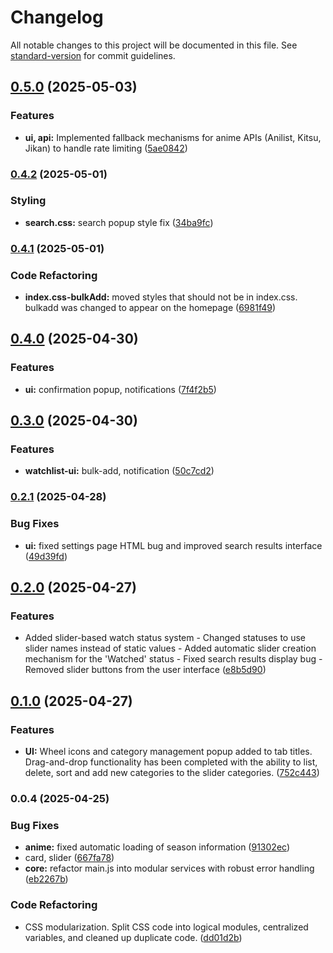 # Changelog

All notable changes to this project will be documented in this file. See [standard-version](https://github.com/conventional-changelog/standard-version) for commit guidelines.

## [0.5.0](https://github.com/macidko/Watchflow/compare/v0.4.2...v0.5.0) (2025-05-03)


### Features

* **ui, api:** Implemented fallback mechanisms for anime APIs (Anilist, Kitsu, Jikan) to handle rate limiting ([5ae0842](https://github.com/macidko/Watchflow/commit/5ae08425982da7dd61e0ac537a037979a24ef710))

### [0.4.2](https://github.com/macidko/Watchflow/compare/v0.4.1...v0.4.2) (2025-05-01)


### Styling

* **search.css:** search popup style fix ([34ba9fc](https://github.com/macidko/Watchflow/commit/34ba9fc476e59cff50989e1e3903d7540f831a6f))

### [0.4.1](https://github.com/macidko/Watchflow/compare/v0.4.0...v0.4.1) (2025-05-01)


### Code Refactoring

* **index.css-bulkAdd:** moved styles that should not be in index.css. bulkadd was changed to appear on the homepage ([6981f49](https://github.com/macidko/Watchflow/commit/6981f4970c8bd147afd38671fe7c3b655aade044))

## [0.4.0](https://github.com/macidko/Watchflow/compare/v0.3.0...v0.4.0) (2025-04-30)


### Features

* **ui:** confirmation popup, notifications ([7f4f2b5](https://github.com/macidko/Watchflow/commit/7f4f2b5e82ddd7f70b35fb0589dc8cf2ea39ed3f))

## [0.3.0](https://github.com/macidko/Watchflow/compare/v0.2.1...v0.3.0) (2025-04-30)


### Features

* **watchlist-ui:** bulk-add, notification ([50c7cd2](https://github.com/macidko/Watchflow/commit/50c7cd2f3fd518001a29a07b02c23421f27d0aae))

### [0.2.1](https://github.com/macidko/Watchflow/compare/v0.2.0...v0.2.1) (2025-04-28)


### Bug Fixes

* **ui:** fixed settings page HTML bug and improved search results interface ([49d39fd](https://github.com/macidko/Watchflow/commit/49d39fd4bade1291c5838778a20a40dff8038c76))

## [0.2.0](https://github.com/macidko/Watchflow/compare/v0.1.0...v0.2.0) (2025-04-27)


### Features

* Added slider-based watch status system - Changed statuses to use slider names instead of static values - Added automatic slider creation mechanism for the 'Watched' status - Fixed search results display bug - Removed slider buttons from the user interface ([e8b5d90](https://github.com/macidko/Watchflow/commit/e8b5d90c16cefde341b3a6f37d76ff78ec4f76f4))

## [0.1.0](https://github.com/macidko/Watchflow/compare/v0.0.4...v0.1.0) (2025-04-27)


### Features

* **UI:** Wheel icons and category management popup added to tab titles. Drag-and-drop functionality has been completed with the ability to list, delete, sort and add new categories to the slider categories. ([752c443](https://github.com/macidko/Watchflow/commit/752c443fc15617b35ee6b6cf6ec8c65f7684a1a3))

### 0.0.4 (2025-04-25)


### Bug Fixes

* **anime:** fixed automatic loading of season information ([91302ec](https://github.com/macidko/Watchflow/commit/91302ec4366f875c271eb84cf46a1e93fcf6542f))
* card, slider ([667fa78](https://github.com/macidko/Watchflow/commit/667fa7831f291f4be38c69bafb59fea0c7613f4e))
* **core:** refactor main.js into modular services with robust error handling ([eb2267b](https://github.com/macidko/Watchflow/commit/eb2267b58a4ca2c003798410db098d2fe0cb9bc1))


### Code Refactoring

* CSS modularization. Split CSS code into logical modules, centralized variables, and cleaned up duplicate code. ([dd01d2b](https://github.com/macidko/Watchflow/commit/dd01d2b614093413ad147952b71ba0088abcfcc1))
